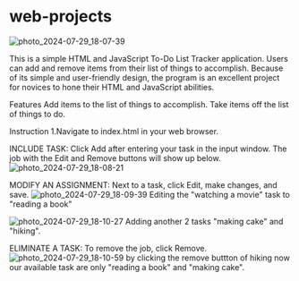 # web-projects
![photo_2024-07-29_18-07-39](https://github.com/user-attachments/assets/dbe3e7d6-2991-419b-9ef6-0de013beb47a)


This is a simple HTML and JavaScript To-Do List Tracker application. Users can add and remove items from their list of things to accomplish. Because of its simple and user-friendly design, the program is an excellent project for novices to hone their HTML and JavaScript abilities.

Features
Add items to the list of things to accomplish.
Take items off the list of things to do.

Instruction 
1.Navigate to index.html in your web browser.

INCLUDE TASK:
Click Add after entering your task in the input window.
The job with the Edit and Remove buttons will show up below.
![photo_2024-07-29_18-08-21](https://github.com/user-attachments/assets/333b1c1f-88da-46b2-b689-8dcfa8a910e4)


MODIFY AN ASSIGNMENT:
Next to a task, click Edit, make changes, and save.
![photo_2024-07-29_18-09-39](https://github.com/user-attachments/assets/96318a49-2c37-404f-a79c-d813c0c352a7)
Editing the "watching a movie" task to "reading a book"

![photo_2024-07-29_18-10-27](https://github.com/user-attachments/assets/dd4b728f-3b65-4e71-9791-6f750be29392)
Adding another 2 tasks "making cake" and "hiking".




ELIMINATE A TASK:
To remove the job, click Remove.
![photo_2024-07-29_18-10-59](https://github.com/user-attachments/assets/3a249263-dec8-4633-8bf1-5a7b9f30d41a)
by clicking the remove buttton of hiking now our available task are only "reading a book" and "making cake".



